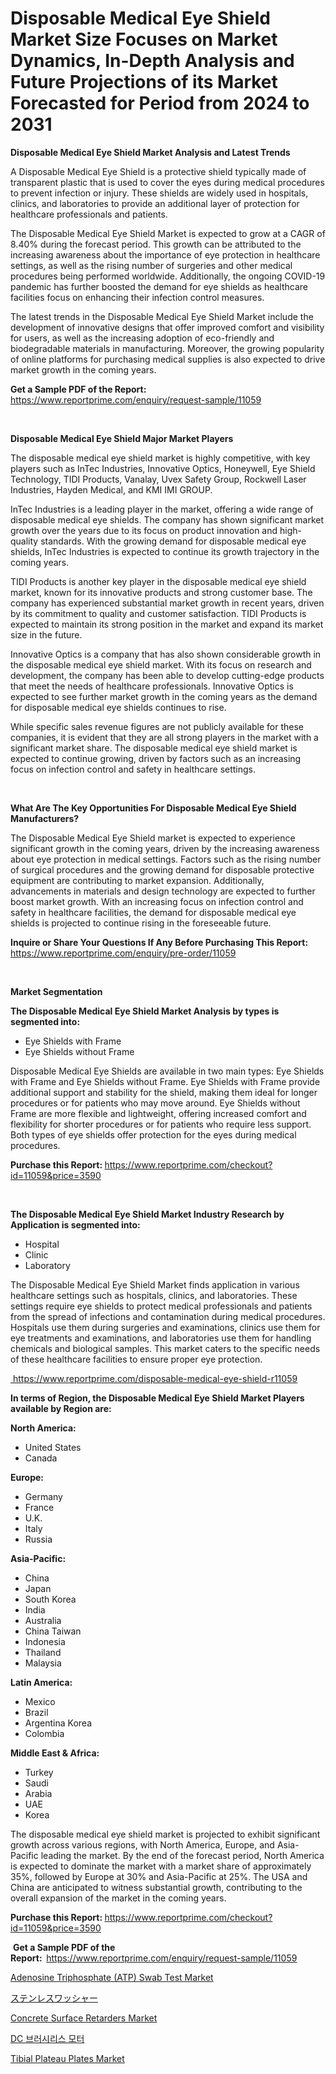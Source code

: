 <p><h1>Disposable Medical Eye Shield Market Size Focuses on Market Dynamics, In-Depth Analysis and Future Projections of its Market Forecasted for Period from 2024 to 2031</h1></p><p><strong>Disposable Medical Eye Shield Market Analysis and Latest Trends</strong></p>
<p><p>A Disposable Medical Eye Shield is a protective shield typically made of transparent plastic that is used to cover the eyes during medical procedures to prevent infection or injury. These shields are widely used in hospitals, clinics, and laboratories to provide an additional layer of protection for healthcare professionals and patients.</p><p>The Disposable Medical Eye Shield Market is expected to grow at a CAGR of 8.40% during the forecast period. This growth can be attributed to the increasing awareness about the importance of eye protection in healthcare settings, as well as the rising number of surgeries and other medical procedures being performed worldwide. Additionally, the ongoing COVID-19 pandemic has further boosted the demand for eye shields as healthcare facilities focus on enhancing their infection control measures.</p><p>The latest trends in the Disposable Medical Eye Shield Market include the development of innovative designs that offer improved comfort and visibility for users, as well as the increasing adoption of eco-friendly and biodegradable materials in manufacturing. Moreover, the growing popularity of online platforms for purchasing medical supplies is also expected to drive market growth in the coming years.</p></p>
<p><strong>Get a Sample PDF of the Report:&nbsp;</strong> <a href="https://www.reportprime.com/enquiry/request-sample/11059">https://www.reportprime.com/enquiry/request-sample/11059</a></p>
<p>&nbsp;</p>
<p><strong>Disposable Medical Eye Shield Major Market Players</strong></p>
<p><p>The disposable medical eye shield market is highly competitive, with key players such as InTec Industries, Innovative Optics, Honeywell, Eye Shield Technology, TIDI Products, Vanalay, Uvex Safety Group, Rockwell Laser Industries, Hayden Medical, and KMI IMI GROUP.</p><p>InTec Industries is a leading player in the market, offering a wide range of disposable medical eye shields. The company has shown significant market growth over the years due to its focus on product innovation and high-quality standards. With the growing demand for disposable medical eye shields, InTec Industries is expected to continue its growth trajectory in the coming years.</p><p>TIDI Products is another key player in the disposable medical eye shield market, known for its innovative products and strong customer base. The company has experienced substantial market growth in recent years, driven by its commitment to quality and customer satisfaction. TIDI Products is expected to maintain its strong position in the market and expand its market size in the future.</p><p>Innovative Optics is a company that has also shown considerable growth in the disposable medical eye shield market. With its focus on research and development, the company has been able to develop cutting-edge products that meet the needs of healthcare professionals. Innovative Optics is expected to see further market growth in the coming years as the demand for disposable medical eye shields continues to rise.</p><p>While specific sales revenue figures are not publicly available for these companies, it is evident that they are all strong players in the market with a significant market share. The disposable medical eye shield market is expected to continue growing, driven by factors such as an increasing focus on infection control and safety in healthcare settings.</p></p>
<p>&nbsp;</p>
<p><strong>What Are The Key Opportunities For Disposable Medical Eye Shield Manufacturers?</strong></p>
<p><p>The Disposable Medical Eye Shield market is expected to experience significant growth in the coming years, driven by the increasing awareness about eye protection in medical settings. Factors such as the rising number of surgical procedures and the growing demand for disposable protective equipment are contributing to market expansion. Additionally, advancements in materials and design technology are expected to further boost market growth. With an increasing focus on infection control and safety in healthcare facilities, the demand for disposable medical eye shields is projected to continue rising in the foreseeable future.</p></p>
<p><strong>Inquire or Share Your Questions If Any Before Purchasing This Report:</strong> <a href="https://www.reportprime.com/enquiry/pre-order/11059">https://www.reportprime.com/enquiry/pre-order/11059</a></p>
<p>&nbsp;</p>
<p><strong>Market Segmentation</strong></p>
<p><strong>The Disposable Medical Eye Shield Market Analysis by types is segmented into:</strong></p>
<p><ul><li>Eye Shields with Frame</li><li>Eye Shields without Frame</li></ul></p>
<p><p>Disposable Medical Eye Shields are available in two main types: Eye Shields with Frame and Eye Shields without Frame. Eye Shields with Frame provide additional support and stability for the shield, making them ideal for longer procedures or for patients who may move around. Eye Shields without Frame are more flexible and lightweight, offering increased comfort and flexibility for shorter procedures or for patients who require less support. Both types of eye shields offer protection for the eyes during medical procedures.</p></p>
<p><strong>Purchase this Report:&nbsp;</strong><a href="https://www.reportprime.com/checkout?id=11059&price=3590">https://www.reportprime.com/checkout?id=11059&price=3590</a></p>
<p>&nbsp;</p>
<p><strong>The Disposable Medical Eye Shield Market Industry Research by Application is segmented into:</strong></p>
<p><ul><li>Hospital</li><li>Clinic</li><li>Laboratory</li></ul></p>
<p><p>The Disposable Medical Eye Shield Market finds application in various healthcare settings such as hospitals, clinics, and laboratories. These settings require eye shields to protect medical professionals and patients from the spread of infections and contamination during medical procedures. Hospitals use them during surgeries and examinations, clinics use them for eye treatments and examinations, and laboratories use them for handling chemicals and biological samples. This market caters to the specific needs of these healthcare facilities to ensure proper eye protection.</p></p>
<p><a href="https://www.reportprime.com/disposable-medical-eye-shield-r11059">&nbsp;https://www.reportprime.com/disposable-medical-eye-shield-r11059</a></p>
<p><strong>In terms of Region, the Disposable Medical Eye Shield Market Players available by Region are:</strong></p>
<p>
    <p> <strong> North America: </strong>
        <ul>
            <li>United States</li>
            <li>Canada</li>
        </ul>
        </p> 
    <p> <strong> Europe: </strong>
        <ul>
            <li>Germany</li>
            <li>France</li>
            <li>U.K.</li>
            <li>Italy</li>
            <li>Russia</li>
        </ul>
        </p> 
    <p> <strong> Asia-Pacific: </strong>
        <ul>
            <li>China</li>
            <li>Japan</li>
            <li>South Korea</li>
            <li>India</li>
            <li>Australia</li>
            <li>China Taiwan</li>
            <li>Indonesia</li>
            <li>Thailand</li>
            <li>Malaysia</li>
        </ul>
        </p> 
    <p> <strong> Latin America: </strong>
        <ul>
            <li>Mexico</li>
            <li>Brazil</li>
            <li>Argentina Korea</li>
            <li>Colombia</li>
        </ul>
        </p> 
    <p> <strong> Middle East & Africa: </strong>
        <ul>
            <li>Turkey</li>
            <li>Saudi</li>
            <li>Arabia</li>
            <li>UAE</li>
            <li>Korea</li>
        </ul>
    </p>
    </p>
<p><p>The disposable medical eye shield market is projected to exhibit significant growth across various regions, with North America, Europe, and Asia-Pacific leading the market. By the end of the forecast period, North America is expected to dominate the market with a market share of approximately 35%, followed by Europe at 30% and Asia-Pacific at 25%. The USA and China are anticipated to witness substantial growth, contributing to the overall expansion of the market in the coming years.</p></p>
<p><strong>Purchase this Report: </strong><a href="https://www.reportprime.com/checkout?id=11059&price=3590">https://www.reportprime.com/checkout?id=11059&price=3590</a></p>
<p>&nbsp;<strong>Get a Sample PDF of the Report:&nbsp;&nbsp;</strong><a href="https://www.reportprime.com/enquiry/request-sample/11059">https://www.reportprime.com/enquiry/request-sample/11059</a></p>
<p><strong></strong></p>
<p><p><a href="https://github.com/sonuprakash1/Market-Research-Report-List-2/blob/main/adenosine-triphosphate-atp-swab-test-market.md">Adenosine Triphosphate (ATP) Swab Test Market</a></p><p><a href="https://github.com/ReyesKohler20231/Market-Research-Report-List-1/blob/main/878740224355.md">ステンレスワッシャー</a></p><p><a href="https://issuu.com/reportprime-2/docs/concrete-surface-retarders-market-size-2030.pptx">Concrete Surface Retarders Market</a></p><p><a href="https://github.com/vsn7qpua81q/Market-Research-Report-List-1/blob/main/348878122323.md">DC 브러시리스 모터</a></p><p><a href="https://github.com/jhcraigie/Market-Research-Report-List-2/blob/main/tibial-plateau-plates-market.md">Tibial Plateau Plates Market</a></p></p>